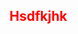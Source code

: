 <!DOCTYPE html>
<html lang="en">
  <head>
    <meta charset="UTF-8" />
    <meta http-equiv="X-UA-Compatible" content="IE=edge" />
    <meta name="viewport" content="width=device-width, initial-scale=1.0" />
    <title>Document</title>
    <style>
      h2 {
        color: red;
      }
    </style>
  </head>
  <body>
    <h2>Hsdfkjhk</h2>
  </body>
</html>
